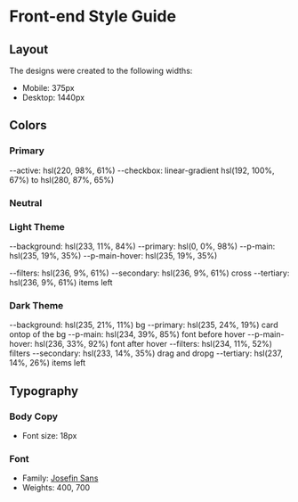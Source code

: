 # Front-end Style Guide

## Layout

The designs were created to the following widths:

- Mobile: 375px
- Desktop: 1440px

## Colors

### Primary

--active: hsl(220, 98%, 61%)
--checkbox: linear-gradient hsl(192, 100%, 67%) to hsl(280, 87%, 65%)

### Neutral

### Light Theme

--background: hsl(233, 11%, 84%)
--primary: hsl(0, 0%, 98%)
--p-main: hsl(235, 19%, 35%) 
--p-main-hover: hsl(235, 19%, 35%)
<!-- - Very Light Grayish Blue: hsl(236, 33%, 92%) -->
--filters: hsl(236, 9%, 61%)
--secondary: hsl(236, 9%, 61%) cross
--tertiary: hsl(236, 9%, 61%) items left

### Dark Theme

--background: hsl(235, 21%, 11%) bg
--primary: hsl(235, 24%, 19%) card ontop of the bg
--p-main: hsl(234, 39%, 85%) font before hover
--p-main-hover: hsl(236, 33%, 92%) font after hover
--filters: hsl(234, 11%, 52%) filters
--secondary: hsl(233, 14%, 35%) drag and dropg 
--tertiary: hsl(237, 14%, 26%) items left

## Typography

### Body Copy

- Font size: 18px

### Font

- Family: [Josefin Sans](https://fonts.google.com/specimen/Josefin+Sans)
- Weights: 400, 700
